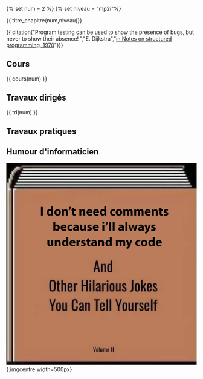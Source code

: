 
{% set num = 2 %}
{% set niveau = "mp2i"%}

{{ titre_chapitre(num,niveau)}}

{{ citation("Program testing can be used to show the presence of bugs, but never to show their absence! ","E. Dijkstra","[in Notes on structured programming, 1970](http://www.cs.utexas.edu/users/EWD/ewd02xx/EWD249.PDF)")}}

## Cours

{{ cours(num) }}


## Travaux dirigés

{{ td(num) }}


## Travaux pratiques

## Humour d'informaticien
![punition](./Images/C2/comments.webp){.imgcentre width=500px}